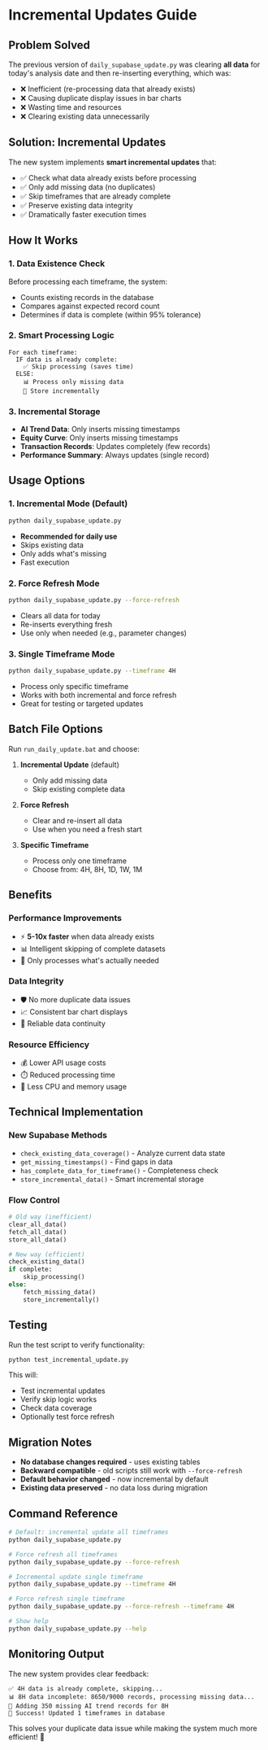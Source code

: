 # Incremental Updates Guide

## Problem Solved

The previous version of `daily_supabase_update.py` was clearing **all data** for today's analysis date and then re-inserting everything, which was:
- ❌ Inefficient (re-processing data that already exists)
- ❌ Causing duplicate display issues in bar charts
- ❌ Wasting time and resources
- ❌ Clearing existing data unnecessarily

## Solution: Incremental Updates

The new system implements **smart incremental updates** that:
- ✅ Check what data already exists before processing
- ✅ Only add missing data (no duplicates)
- ✅ Skip timeframes that are already complete
- ✅ Preserve existing data integrity
- ✅ Dramatically faster execution times

## How It Works

### 1. Data Existence Check
Before processing each timeframe, the system:
- Counts existing records in the database
- Compares against expected record count
- Determines if data is complete (within 95% tolerance)

### 2. Smart Processing Logic
```
For each timeframe:
  IF data is already complete:
    ✅ Skip processing (saves time)
  ELSE:
    📊 Process only missing data
    💾 Store incrementally
```

### 3. Incremental Storage
- **AI Trend Data**: Only inserts missing timestamps
- **Equity Curve**: Only inserts missing timestamps  
- **Transaction Records**: Updates completely (few records)
- **Performance Summary**: Always updates (single record)

## Usage Options

### 1. Incremental Mode (Default)
```bash
python daily_supabase_update.py
```
- **Recommended for daily use**
- Skips existing data
- Only adds what's missing
- Fast execution

### 2. Force Refresh Mode
```bash
python daily_supabase_update.py --force-refresh
```
- Clears all data for today
- Re-inserts everything fresh
- Use only when needed (e.g., parameter changes)

### 3. Single Timeframe Mode
```bash
python daily_supabase_update.py --timeframe 4H
```
- Process only specific timeframe
- Works with both incremental and force refresh
- Great for testing or targeted updates

## Batch File Options

Run `run_daily_update.bat` and choose:

1. **Incremental Update** (default)
   - Only add missing data
   - Skip existing complete data

2. **Force Refresh**
   - Clear and re-insert all data
   - Use when you need a fresh start

3. **Specific Timeframe**
   - Process only one timeframe
   - Choose from: 4H, 8H, 1D, 1W, 1M

## Benefits

### Performance Improvements
- ⚡ **5-10x faster** when data already exists
- 📊 Intelligent skipping of complete datasets
- 🔄 Only processes what's actually needed

### Data Integrity
- 🛡️ No more duplicate data issues
- 📈 Consistent bar chart displays
- 💯 Reliable data continuity

### Resource Efficiency
- 💰 Lower API usage costs
- ⏱️ Reduced processing time
- 🔋 Less CPU and memory usage

## Technical Implementation

### New Supabase Methods
- `check_existing_data_coverage()` - Analyze current data state
- `get_missing_timestamps()` - Find gaps in data
- `has_complete_data_for_timeframe()` - Completeness check
- `store_incremental_data()` - Smart incremental storage

### Flow Control
```python
# Old way (inefficient)
clear_all_data()
fetch_all_data()
store_all_data()

# New way (efficient)
check_existing_data()
if complete:
    skip_processing()
else:
    fetch_missing_data()
    store_incrementally()
```

## Testing

Run the test script to verify functionality:
```bash
python test_incremental_update.py
```

This will:
- Test incremental updates
- Verify skip logic works
- Check data coverage
- Optionally test force refresh

## Migration Notes

- **No database changes required** - uses existing tables
- **Backward compatible** - old scripts still work with `--force-refresh`
- **Default behavior changed** - now incremental by default
- **Existing data preserved** - no data loss during migration

## Command Reference

```bash
# Default: incremental update all timeframes
python daily_supabase_update.py

# Force refresh all timeframes
python daily_supabase_update.py --force-refresh

# Incremental update single timeframe
python daily_supabase_update.py --timeframe 4H

# Force refresh single timeframe
python daily_supabase_update.py --force-refresh --timeframe 4H

# Show help
python daily_supabase_update.py --help
```

## Monitoring Output

The new system provides clear feedback:
```
✅ 4H data is already complete, skipping...
📊 8H data incomplete: 8650/9000 records, processing missing data...
💾 Adding 350 missing AI trend records for 8H
🎉 Success! Updated 1 timeframes in database
```

This solves your duplicate data issue while making the system much more efficient! 🚀 